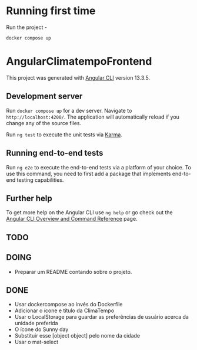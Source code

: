 # Running first time

Run the project -

<code>docker compose up</code>

# AngularClimatempoFrontend

This project was generated with [Angular CLI](https://github.com/angular/angular-cli) version 13.3.5.

## Development server

Run `docker compose up` for a dev server. Navigate to `http://localhost:4200/`. The application will automatically reload if you change any of the source files.

<!-- ## Build

Run `ng build` to build the project. The build artifacts will be stored in the `dist/` directory.

## Running unit tests -->

Run `ng test` to execute the unit tests via [Karma](https://karma-runner.github.io).

## Running end-to-end tests

Run `ng e2e` to execute the end-to-end tests via a platform of your choice. To use this command, you need to first add a package that implements end-to-end testing capabilities.

## Further help

To get more help on the Angular CLI use `ng help` or go check out the [Angular CLI Overview and Command Reference](https://angular.io/cli) page.

## TODO

## DOING

- Preparar um README contando sobre o projeto.

## DONE

- Usar dockercompose ao invés do Dockerfile
- Adicionar o ícone e título da ClimaTempo
- Usar o LocalStorage para guardar as preferências de usuário acerca da unidade preferida
- O ícone do Sunny day
- Substituir esse [object object] pelo nome da cidade
- Usar o mat-select
